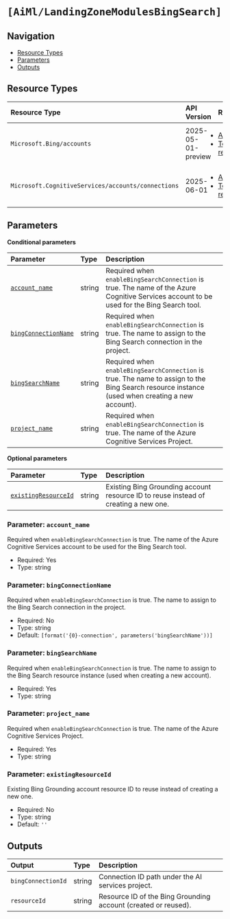 #  `[AiMl/LandingZoneModulesBingSearch]`


## Navigation

- [Resource Types](#Resource-Types)
- [Parameters](#Parameters)
- [Outputs](#Outputs)

## Resource Types

| Resource Type | API Version | References |
| :-- | :-- | :-- |
| `Microsoft.Bing/accounts` | 2025-05-01-preview | <ul style="padding-left: 0px;"><li>[AzAdvertizer](https://www.azadvertizer.net/azresourcetypes/microsoft.bing_accounts.html)</li><li>[Template reference](https://learn.microsoft.com/en-us/azure/templates)</li></ul> |
| `Microsoft.CognitiveServices/accounts/connections` | 2025-06-01 | <ul style="padding-left: 0px;"><li>[AzAdvertizer](https://www.azadvertizer.net/azresourcetypes/microsoft.cognitiveservices_accounts_connections.html)</li><li>[Template reference](https://learn.microsoft.com/en-us/azure/templates/Microsoft.CognitiveServices/2025-06-01/accounts/connections)</li></ul> |

## Parameters

**Conditional parameters**

| Parameter | Type | Description |
| :-- | :-- | :-- |
| [`account_name`](#parameter-account_name) | string | Required when `enableBingSearchConnection` is true. The name of the Azure Cognitive Services account to be used for the Bing Search tool. |
| [`bingConnectionName`](#parameter-bingconnectionname) | string | Required when `enableBingSearchConnection` is true. The name to assign to the Bing Search connection in the project. |
| [`bingSearchName`](#parameter-bingsearchname) | string | Required when `enableBingSearchConnection` is true. The name to assign to the Bing Search resource instance (used when creating a new account). |
| [`project_name`](#parameter-project_name) | string | Required when `enableBingSearchConnection` is true. The name of the Azure Cognitive Services Project. |

**Optional parameters**

| Parameter | Type | Description |
| :-- | :-- | :-- |
| [`existingResourceId`](#parameter-existingresourceid) | string | Existing Bing Grounding account resource ID to reuse instead of creating a new one. |

### Parameter: `account_name`

Required when `enableBingSearchConnection` is true. The name of the Azure Cognitive Services account to be used for the Bing Search tool.

- Required: Yes
- Type: string

### Parameter: `bingConnectionName`

Required when `enableBingSearchConnection` is true. The name to assign to the Bing Search connection in the project.

- Required: No
- Type: string
- Default: `[format('{0}-connection', parameters('bingSearchName'))]`

### Parameter: `bingSearchName`

Required when `enableBingSearchConnection` is true. The name to assign to the Bing Search resource instance (used when creating a new account).

- Required: Yes
- Type: string

### Parameter: `project_name`

Required when `enableBingSearchConnection` is true. The name of the Azure Cognitive Services Project.

- Required: Yes
- Type: string

### Parameter: `existingResourceId`

Existing Bing Grounding account resource ID to reuse instead of creating a new one.

- Required: No
- Type: string
- Default: `''`

## Outputs

| Output | Type | Description |
| :-- | :-- | :-- |
| `bingConnectionId` | string | Connection ID path under the AI services project. |
| `resourceId` | string | Resource ID of the Bing Grounding account (created or reused). |
